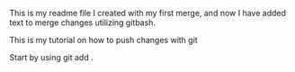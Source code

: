 This is my readme file I created with my first merge, and now I have added text to merge changes utilizing gitbash.

This is my tutorial on how to push changes with git

Start by using git add . 